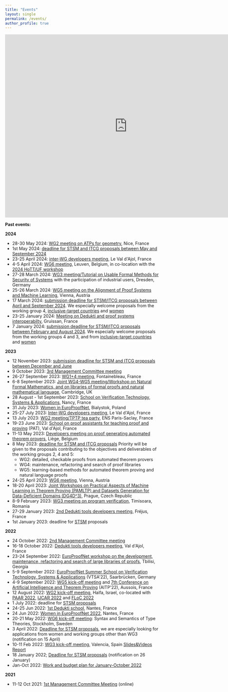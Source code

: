 ```yaml
---
title: "Events"
layout: single
permalink: /events/
author_profile: true
---
```


<iframe src="https://calendar.google.com/calendar/embed?src=tifr4i78iakfnioku9bebr7dhc%40group.calendar.google.com&ctz=Europe%2FParis" style="border: 0" width="800" height="600" frameborder="0" scrolling="no"></iframe>

<!--**Coming events:**-->

**Past events:**

**2024**

- 28-30 May 2024: [WG2 meeting on ATPs for geometry](../wg2-geo24), Nice, France
- 1st May 2024: [deadline for STSM and ITCG proposals between May and September 2024](../grants)
- 23-25 April 2024: [inter-WG developers meeting](../inter-wg-24), Le Val d'Ajol, France
- 4-5 April 2024: [WG6 meeting](../wg6-leuven), Leuven, Belgium, in co-location with the [2024 HoTT/UF workshop](https://hott-uf.github.io/2024/)
- 27-28 March 2024: [WG3 meeting/Tutorial on Usable Formal Methods for Security of Systems](../wg3-dresden24) with the participation of industrial users, Dresden, Germany
- 25-26 March 2024: [WG5 meeting on the Alignment of Proof Systems and Machine Learning](../wg5-vienna24), Vienna, Austria
- 17 March 2024: [submission deadline for STSM/ITCG proposals between April and September 2024](../grants). We especially welcome proposals from the working group 4, [inclusive-target countries](../eligibility) and [women](../gender-balance)
- 23-25 January 2024: [Meeting on Dedukti and proof systems interoperabilty](../wg1-gruissan24), Gruissan, France
- 7 January 2024: [submission deadline for STSM/ITCG proposals between February and August 2024](../grants). We especially welcome proposals from the working groups 4 and 3, and from [inclusive-target countries](../eligibility) and [women](../gender-balance)

**2023**

- 12 November 2023: [submission deadline for STSM and ITCG proposals between December and June](../grants)
- 9 October 2023: [3rd Management Committee meeting](https://europroofnet.github.io/mc-meetings/)
- 26-27 September 2023: [WG1+4 meeting](../WG1+4-meeting-Sep2023), Fontainebleau, France
- 6-8 September 2023: [Joint WG4-WG5 meeting/Workshop on Natural Formal Mathematics, and on libraries of formal proofs and natural mathematical language](../cambridge-2023), Cambridge, UK
- 28 August - 1st September 2023: [School on Verification Technology, Systems & Applications](https://resources.mpi-inf.mpg.de/departments/rg1/conferences/vtsa23/), Nancy, France
- 31 July 2023: [Women in EuroProofNet](../women-epn-2023), Bialystok, Poland
- 25-27 July 2023: [Inter-WG developers meeting](../dk-meeting-july2023), Le Val d'Ajol, France
- 13 July 2023: [WG2 meeting/TPTP tea party](../tptp23-meeting), ENS Paris-Saclay, France
- 19-23 June 2023: [School on proof assistants for teaching proof and proving](https://pat2023.icube.unistra.fr/) (PAT), Val d'Ajol, France
- 11-13 May 2023: [Developers meeting on proof generating automated theorem provers](../dk-meeting3), Liège, Belgium
- 8 May 2023: [deadline for STSM and ITCG proposals](../grants) Priority will be given to the proposals contributing to the objectives and deliverables of the working groups 2, 4 and 5:
  * WG2: detailed, checkable proofs from automated theorem provers
  * WG4: maintenance, refactoring and search of proof libraries
  * WG5: learning-based methods for automated theorem proving and natural language proofs
- 24-25 April 2023: [WG6 meeting](../wg6-vienna), Vienna, Austria
- 18-20 April 2023: [Joint Workshops on Practical Aspects of Machine Learning in Theorem Proving (PAMLTP) and Datasets Generation for Data-Deficient Domains (DG4D^3)](../Prague23), Prague, Czech Republic
- 8-9 February 2023: [WG3 meeting on program verification](../wg3-timisoara), Timisoara, Romania
- 27-29 January 2023: [2nd Dedukti tools developers meeting](../dk-meeting2), Fréjus, France
- 1st January 2023: deadline for [STSM](../grants) proposals

**2022**

- 24 October 2022: [2nd Management Committee meeting](/mc-meetings)
- 16-18 October 2022: [Dedukti tools developers meeting](/dk-meeting1), Val d'Ajol, France
- 23-24 September 2022: [EuroProofNet workshop on the development, maintenance, refactoring and search of large libraries of proofs](/wg4-meeting1), Tbilisi, Georgia
- 5-9 September 2022: [EuroProofNet Summer School on Verification Technology, Systems & Applications](https://resources.mpi-inf.mpg.de/departments/rg1/conferences/vtsa22/) (VTSA'22), Saarbrücken, Germany
- 4-9 September 2022: [WG5 kick-off meeting](/wg5-aitp22) and [7th Conference on Artificial Intelligence and Theorem Proving](http://aitp-conference.org/2022/) (AITP'22), Aussois, France
- 12 August 2022: [WG2 kick-off meeting](/wg2-meeting1), Haifa, Israel, co-located with [PAAR 2022](https://paar2022.github.io/), [IJCAR 2022](https://ijcar.org/) and [FLoC 2022](https://www.floc2022.org)
- 1 July 2022: deadline for [STSM proposals](../grants)
- 24-25 Jun 2022: [1st Dedukti school](/dedukti-school-2022), Nantes, France
- 24 Jun 2022: [Women in EuroProofNet 2022](/women-epn-2022), Nantes, France
- 20-21 May 2022: [WG6 kick-off meeting](/wg6-kickoff-stockholm): Syntax and Semantics of Type Theories, Stockholm, Sweden
- 3 April 2022: [Deadline for STSM proposals](/grants), we are especially looking for applications from women and working groups other than WG3 (notification on 15 April)
- 10-11 Feb 2022: [WG3 kick-off meeting](https://europroofnet.github.io/wg3-meeting1), Valencia, Spain [Slides&Videos](https://europroofnet.github.io/wg3-meeting1-program) [Report](https://europroofnet.github.io/_pages/WG3/Feb2022/ReportWG3meeting.pdf)
- 18 January 2022; [Deadline for STSM proposals](/grants) (notification on 26 January)
- Jan-Oct 2022: [Work and budget plan for January-October 2022](https://europroofnet.github.io/work-plan-1/)

**2021**

- 11-12 Oct 2021: [1st Management Committee Meeting](/mc-meetings) (online)
